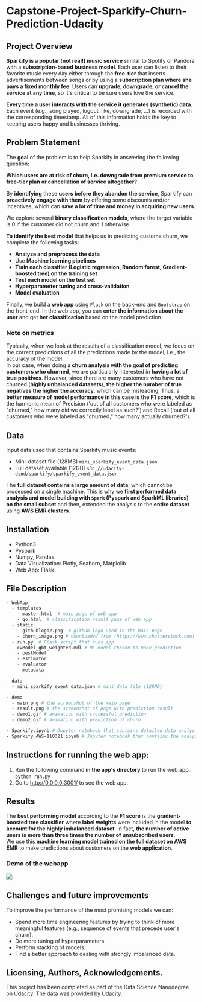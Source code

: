 # Capstone-Project-Sparkify-Churn-Prediction-Udacity

## Project Overview

**Sparkify is a popular (not real!) music service** similar to Spotify or Pandora with a **subscription-based business model**. Each user can listen to their favorite music every day either through the **free-tier** that inserts advertisements between songs or by using a **subscription plan where she pays a fixed monthly fee**. Users can **upgrade, downgrade, or cancel the service at any time**, so it's critical to be sure users love the service.

**Every time a user interacts with the service it generates (synthetic) data**. Each event (e.g., song played, logout, like, downgrade, ...) is recorded with the corresponding timestamp. All of this information holds the key to keeping users happy and businesses thriving.

## Problem Statement

The **goal** of the problem is to help Sparkify in answering the following question:<br>

**Which users are at risk of churn, i.e. downgrade from premium service to free-tier plan or cancellation of service altogether?**

By **identifying** these **users before they abandon the service**, Sparkify can **proactively engage with them** by offering some discounts and/or incentives, which can **save a lot of time and money in acquiring new users**.

We explore several **binary classification models**, where the target variable is 0 if the customer did not churn and 1 otherwise.

**To identify the best model** that helps us in predicting custome churn, we complete the following tasks: <br>

- **Analyze and preprocess the data**
- Use **Machine learning pipelines**
- **Train each classifier (Logistic regression, Random forest, Gradient-boosted tree) on the training set**
- **Test each model on the test set**
- **Hyperparameter tuning and cross-validation**
- **Model evaluation**

Finally, we build a **web app** using `Flask` on the back-end and `Bootstrap` on the front-end.
In the web app, you can **enter the information about the user** and get **her classification** based on the model prediction.

### Note on metrics

Typically, when we look at the results of a classification model, we focus on the correct predictions of all the predictions made by the model, i.e., the accuracy of the model.<br>
In our case, when doing a **churn analysis with the goal of predicting customers who churned**, we are particularly interested in **having a lot of true positives**. However, since there are many customers who have not churned (**highly unbalanced datasets**), **the higher the number of true negatives the higher the accuracy**, which can be misleading. Thus, a **better measure of model performance in this case is the F1 score**, which is the harmonic mean of Precision ('out of all customers who were labeled as "churned," how many did we correctly label as such?') and Recall ('out of all customers who were labeled as "churned," how many actually churned?').

## Data

Input data used that contains Sparkify music events:<br>
- Mini-dataset file (128MB) `mini_sparkify_event_data.json`
- Full dataset available (12GB) `s3n://udacity-dsnd/sparkify/sparkify_event_data.json`

The **full dataset contains a large amount of data**, which cannot be processed on a single machine. This is why we **first performed data analysis and model building with `Spark` (Pyspark and SparkML libraries) on the small subset** and then, extended the analysis to the **entire dataset** using **AWS EMR clusters**.

## Installation

* Python3
* Pyspark
* Numpy, Pandas
* Data Visualization: Plotly, Seaborn, Matplolib
* Web App: Flask 


## File Description

```bash
- WebApp
  - templates
    - master.html  # main page of web app
    - go.html  # classification result page of web app
  - static
    - githublogo2.png  # github logo used in the main page
    - churn_image.png # downloaded from (https://www.shutterstock.com)
  - run.py  # Flask script that runs app
  - cvModel_gbt_weighted.mdl # ML model chosen to make prediction
    - bestModel
    - estimator
    - evaluator
    - metadata

- data
  - mini_sparkify_event_data.json # mini-data file (128MB)

- demo
  - main.png # the screenshot of the main page
  - result.png # the screenshot of page with prediction result
  - demo1.gif # animation with successful prediction
  - demo2.gif # animation with prediction of churn

- Sparkify.ipynb # Jupyter notebook that contains detailed data analysis and model building with Spark (Pyspark and SparkML libraries) run on the small subset
- Sparkify_AWS-110321.ipynb # Jupyter notebook that contains the analysis run using the full available dataseton AWS EMR
```
## Instructions for running the web app:

1. Run the following command **in the app's directory** to run the web app. `python run.py`
2. Go to http://0.0.0.0:3001/ to see the web app.

## Results

The **best performing model** according to the **F1 score** is the **gradient-boosted tree classifier** where **label weights** were included in the model **to account for the highly imbalanced dataset**. In fact, **the number of active users is more than three times the number of unsubscribed users**.  <br>
We use this **machine learning model trained on the full dataset on AWS EMR** to make predictions about customers on the **web application**. 

### Demo of the webapp

![](WebApp/demo/demo_webapp.gif)


## Challenges and future improvements

To improve the performance of the most promising models we can: <br>

- Spend more time engineering features by trying to think of more meaningful features (e.g., sequence of events that precede user's churn).
- Do more tuning of hyperparameters.
- Perform stacking of models.
- Find a better approach to dealing with strongly imbalanced data.


## Licensing, Authors, Acknowledgements.

This project has been completed as part of the Data Science Nanodegree on [Udacity](www.udacity.com). The data was provided by Udacity.
